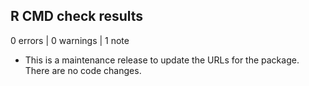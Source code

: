 ## R CMD check results

0 errors | 0 warnings | 1 note

* This is a maintenance release to update the URLs for the package. There are no code changes.
